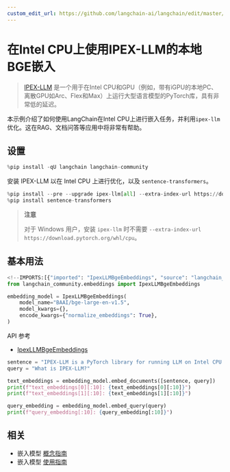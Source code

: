 ```yaml
---
custom_edit_url: https://github.com/langchain-ai/langchain/edit/master/docs/docs/integrations/text_embedding/ipex_llm.ipynb
---
```

# 在Intel CPU上使用IPEX-LLM的本地BGE嵌入

> [IPEX-LLM](https://github.com/intel-analytics/ipex-llm) 是一个用于在Intel CPU和GPU（例如，带有iGPU的本地PC、离散GPU如Arc、Flex和Max）上运行大型语言模型的PyTorch库，具有非常低的延迟。

本示例介绍了如何使用LangChain在Intel CPU上进行嵌入任务，并利用`ipex-llm`优化。这在RAG、文档问答等应用中将非常有帮助。

## 设置


```python
%pip install -qU langchain langchain-community
```

安装 IPEX-LLM 以在 Intel CPU 上进行优化，以及 `sentence-transformers`。


```python
%pip install --pre --upgrade ipex-llm[all] --extra-index-url https://download.pytorch.org/whl/cpu
%pip install sentence-transformers
```

> **注意**
>
> 对于 Windows 用户，安装 `ipex-llm` 时不需要 `--extra-index-url https://download.pytorch.org/whl/cpu`。

## 基本用法


```python
<!--IMPORTS:[{"imported": "IpexLLMBgeEmbeddings", "source": "langchain_community.embeddings", "docs": "https://python.langchain.com/api_reference/community/embeddings/langchain_community.embeddings.ipex_llm.IpexLLMBgeEmbeddings.html", "title": "Local BGE Embeddings with IPEX-LLM on Intel CPU"}]-->
from langchain_community.embeddings import IpexLLMBgeEmbeddings

embedding_model = IpexLLMBgeEmbeddings(
    model_name="BAAI/bge-large-en-v1.5",
    model_kwargs={},
    encode_kwargs={"normalize_embeddings": True},
)
```

API 参考
- [IpexLLMBgeEmbeddings](https://python.langchain.com/api_reference/community/embeddings/langchain_community.embeddings.ipex_llm.IpexLLMBgeEmbeddings.html)


```python
sentence = "IPEX-LLM is a PyTorch library for running LLM on Intel CPU and GPU (e.g., local PC with iGPU, discrete GPU such as Arc, Flex and Max) with very low latency."
query = "What is IPEX-LLM?"

text_embeddings = embedding_model.embed_documents([sentence, query])
print(f"text_embeddings[0][:10]: {text_embeddings[0][:10]}")
print(f"text_embeddings[1][:10]: {text_embeddings[1][:10]}")

query_embedding = embedding_model.embed_query(query)
print(f"query_embedding[:10]: {query_embedding[:10]}")
```


## 相关

- 嵌入模型 [概念指南](/docs/concepts/#embedding-models)
- 嵌入模型 [使用指南](/docs/how_to/#embedding-models)
